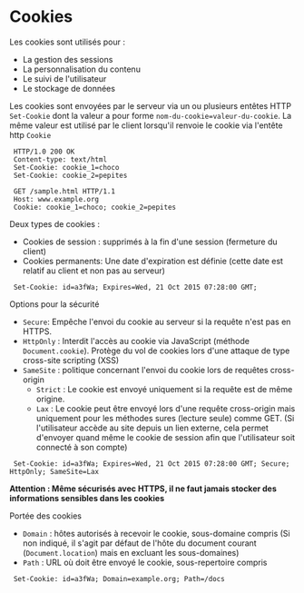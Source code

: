 # **Cookies**

Les cookies sont utilisés pour :

- La gestion des sessions
- La personnalisation du contenu
- Le suivi de l'utilisateur
- Le stockage de données

Les cookies sont envoyées par le serveur via un ou plusieurs entêtes HTTP `Set-Cookie` dont la valeur a pour forme `nom-du-cookie=valeur-du-cookie`. La même valeur est utilisé par le client lorsqu'il renvoie le cookie via l'entête http `Cookie`

```
 HTTP/1.0 200 OK
 Content-type: text/html
 Set-Cookie: cookie_1=choco
 Set-Cookie: cookie_2=pepites
```

```
 GET /sample.html HTTP/1.1
 Host: www.example.org
 Cookie: cookie_1=choco; cookie_2=pepites
```

Deux types de cookies :

- Cookies de session : supprimés à la fin d'une session (fermeture du client)
- Cookies permanents: Une date d'expiration est définie (cette date est relatif au client et non pas au serveur)

```
 Set-Cookie: id=a3fWa; Expires=Wed, 21 Oct 2015 07:28:00 GMT;
```

Options pour la sécurité

- `Secure`: Empêche l'envoi du cookie au serveur si la requête n'est pas en HTTPS.
- `HttpOnly` : Interdit l'accès au cookie via JavaScript (méthode `Document.cookie`). Protège du vol de cookies lors d'une attaque de type cross-site scripting (XSS)
- `SameSite` : politique concernant l'envoi du cookie lors de requêtes cross-origin
	- `Strict` : Le cookie est envoyé uniquement si la requête est de même origine.
	- `Lax` : Le cookie peut être envoyé lors d'une requête cross-origin mais uniquement pour les méthodes sures (lecture seule) comme GET. (Si l'utilisateur accède au site depuis un lien externe, cela permet d'envoyer quand même le cookie de session afin que l'utilisateur soit connecté à son compte)

```
 Set-Cookie: id=a3fWa; Expires=Wed, 21 Oct 2015 07:28:00 GMT; Secure; HttpOnly; SameSite=Lax
```

**Attention : Même sécurisés avec HTTPS, il ne faut jamais stocker des informations sensibles dans les cookies**

Portée des cookies

- `Domain` : hôtes autorisés à recevoir le cookie, sous-domaine compris (Si non indiqué, il s'agit par défaut de l'hôte du document courant (`Document.location`) mais en excluant les sous-domaines)
- `Path` : URL où doit être envoyé le cookie, sous-repertoire compris

```
 Set-Cookie: id=a3fWa; Domain=example.org; Path=/docs
```